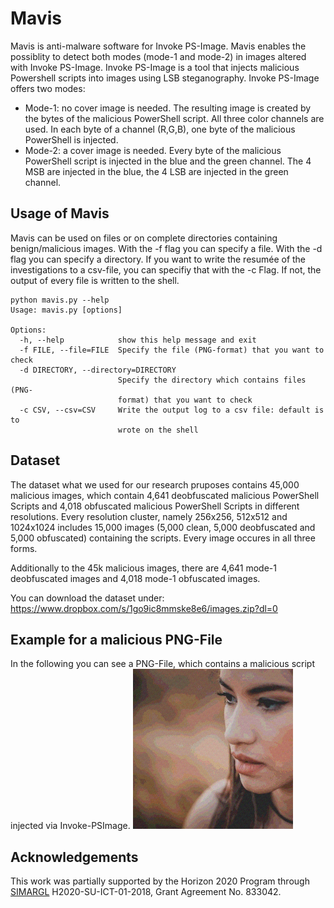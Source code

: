 # Mavis
Mavis is anti-malware software for Invoke PS-Image. Mavis enables the possiblity to detect both modes (mode-1 and mode-2) in images altered with Invoke PS-Image. Invoke PS-Image is a tool that injects malicious Powershell scripts into images using LSB steganography. Invoke PS-Image offers two modes:
- Mode-1: no cover image is needed. The resulting image is created by the bytes of the malicious PowerShell script. All three color channels are used. In each byte of a channel (R,G,B), one byte of the malicious PowerShell is injected.
- Mode-2: a cover image is needed. Every byte of the malicious PowerShell script is injected in the blue and the green channel. The 4 MSB are injected in the blue, the 4 LSB are injected in the green channel.

## Usage of Mavis
Mavis can be used on files or on complete directories containing benign/malicious images. With the -f flag you can specify a file. With the -d flag you can specify a directory. If you want to write the resumée of the investigations to a csv-file, you can specifiy that with the -c Flag. If not, the output of every file is written to the shell.

```
python mavis.py --help
Usage: mavis.py [options]

Options:
  -h, --help            show this help message and exit
  -f FILE, --file=FILE  Specify the file (PNG-format) that you want to check
  -d DIRECTORY, --directory=DIRECTORY
                        Specify the directory which contains files (PNG-
                        format) that you want to check
  -c CSV, --csv=CSV     Write the output log to a csv file: default is to
                        wrote on the shell
```
## Dataset
The dataset what we used for our research pruposes contains 45,000 malicious images, which contain 4,641 deobfuscated malicious PowerShell Scripts and 4,018 obfuscated malicious PowerShell Scripts in different resolutions. Every resolution cluster, namely 256x256, 512x512 and 1024x1024 includes 15,000 images (5,000 clean, 5,000 deobfuscated and 5,000 obfuscated) containing the scripts. Every image occures in all three forms.

Additionally to the 45k malicious images, there are 4,641 mode-1 deobfuscated images and 4,018 mode-1 obfuscated images. 
 
You can download the dataset under: https://www.dropbox.com/s/1go9ic8mmske8e6/images.zip?dl=0

## Example for a malicious PNG-File
In the following you can see a PNG-File, which contains a malicious script injected via Invoke-PSImage.
<img src="malicious.png">

## Acknowledgements 
This work was partially supported by the Horizon 2020 Program through [SIMARGL](https://simargl.eu/) H2020-SU-ICT-01-2018, Grant Agreement No. 833042.

